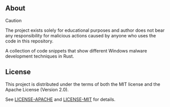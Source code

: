 ## About
> [!CAUTION]
> The project exists solely for educational purposes 
> and author does not bear any responsibility for malicious actions caused by anyone who uses the code in this repository.

A collection of code snippets that show different Windows malware development techniques in Rust.

## License
This project is distributed under the terms of both the MIT license and the Apache License (Version 2.0).

See [LICENSE-APACHE](LICENSE-APACHE) and [LICENSE-MIT](LICENSE-MIT) for details.